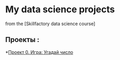 # My data science projects
from  the [Skillfactory data science course]

## Проекты :

*[Проект 0. Игра: Угадай число](https://github.com/machinex3000/sf_data_science2/blob/master/game_v1.py)